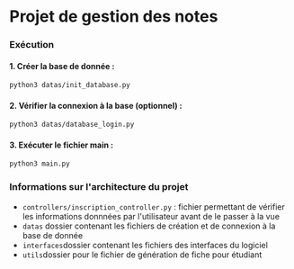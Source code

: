 # Projet de gestion des notes

### Exécution

#### 1. Créer la base de donnée :
```bash
python3 datas/init_database.py
```

#### 2. Vérifier la connexion à la base (optionnel) :
```bash
python3 datas/database_login.py
```


#### 3. Exécuter le fichier main :
```bash
python3 main.py
```

### Informations sur l'architecture du projet
- `controllers/inscription_controller.py` : fichier permettant de vérifier les informations donnnées par l'utilisateur avant de le passer à la vue
- `datas` dossier contenant les fichiers de création et de connexion à la base de donnée
- `interfaces`dossier contenant les fichiers des interfaces du logiciel
- `utils`dossier pour le fichier de génération de fiche pour étudiant